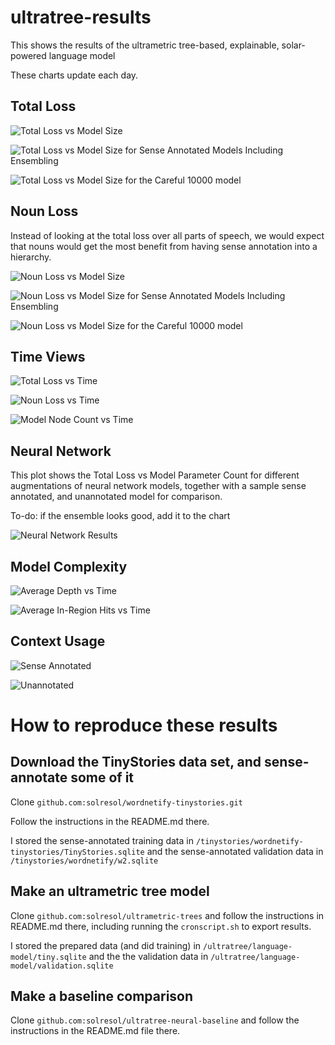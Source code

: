 # ultratree-results
This shows the results of the ultrametric tree-based, explainable, solar-powered language model

These charts update each day.

## Total Loss

![Total Loss vs Model Size](total_loss_vs_model_size.png)

![Total Loss vs Model Size for Sense Annotated Models Including Ensembling](total_loss_vs_model_size_with_ensemble.png)

![Total Loss vs Model Size for the Careful 10000 model](careful10000_loss_vs_size.png)

## Noun Loss

Instead of looking at the total loss over all parts of speech, we would expect that nouns would get the most benefit from
having sense annotation into a hierarchy.

![Noun Loss vs Model Size](noun_loss_vs_model_size.png)

![Noun Loss vs Model Size for Sense Annotated Models Including Ensembling](noun_loss_vs_model_size_with_ensemble.png)

![Noun Loss vs Model Size for the Careful 10000 model](careful10000_noun_loss_vs_size.png)

## Time Views

![Total Loss vs Time](total_loss_vs_time.png)

![Noun Loss vs Time](noun_loss_vs_time.png)

![Model Node Count vs Time](model_node_count_vs_time.png)

## Neural Network

This plot shows the Total Loss vs Model Parameter Count for different augmentations of neural network models, together with a sample sense annotated, and unannotated model for comparison.

To-do: if the ensemble looks good, add it to the chart

![Neural Network Results](neural-results.png)


## Model Complexity

![Average Depth vs Time](average_depth_vs_time.png)

![Average In-Region Hits vs Time](average_in_region_hits_vs_time.png)

## Context Usage

![Sense Annotated](sense-annotated1-context-usage.png)

![Unannotated](unannotated-context-usage.png)


# How to reproduce these results

## Download the TinyStories data set, and sense-annotate some of it

Clone `github.com:solresol/wordnetify-tinystories.git` 

Follow the instructions in the README.md there.

I stored the sense-annotated training data in `/tinystories/wordnetify-tinystories/TinyStories.sqlite` and the sense-annotated validation data in `/tinystories/wordnetify/w2.sqlite`

## Make an ultrametric tree model

Clone `github.com:solresol/ultrametric-trees` and follow the instructions
in README.md there, including running the `cronscript.sh` to export results.

I stored the prepared data (and did training) in
`/ultratree/language-model/tiny.sqlite` and the the validation data
in `/ultratree/language-model/validation.sqlite`

## Make a baseline comparison

Clone `github.com:solresol/ultratree-neural-baseline` and follow the
instructions in the README.md file there.





